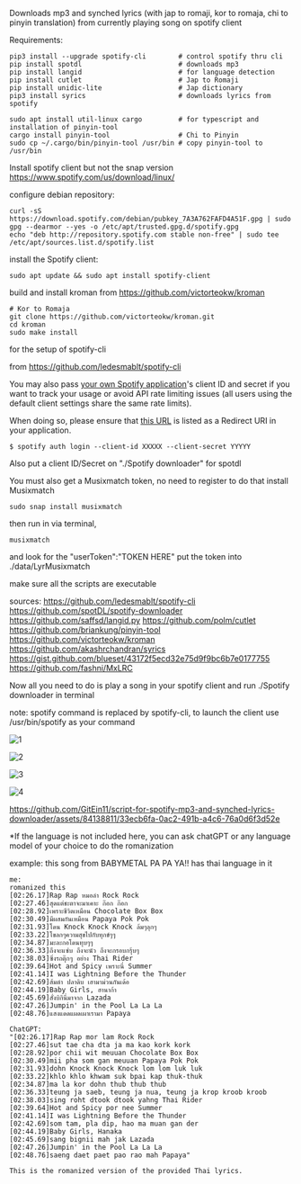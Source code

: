 Downloads mp3 and synched lyrics (with jap to romaji, kor to romaja, chi to pinyin translation) from currently playing song on spotify client

Requirements:

```
pip3 install --upgrade spotify-cli        # control spotify thru cli
pip install spotdl                        # downloads mp3
pip install langid                        # for language detection
pip install cutlet                        # Jap to Romaji
pip install unidic-lite                   # Jap dictionary
pip3 install syrics                       # downloads lyrics from spotify
```
```
sudo apt install util-linux cargo         # for typescript and installation of pinyin-tool
cargo install pinyin-tool                 # Chi to Pinyin
sudo cp ~/.cargo/bin/pinyin-tool /usr/bin # copy pinyin-tool to /usr/bin
```

Install spotify client but not the snap version
https://www.spotify.com/us/download/linux/

configure debian repository:
```
curl -sS https://download.spotify.com/debian/pubkey_7A3A762FAFD4A51F.gpg | sudo gpg --dearmor --yes -o /etc/apt/trusted.gpg.d/spotify.gpg
echo "deb http://repository.spotify.com stable non-free" | sudo tee /etc/apt/sources.list.d/spotify.list
```
install the Spotify client:
```
sudo apt update && sudo apt install spotify-client
```

build and install kroman from https://github.com/victorteokw/kroman
```
# Kor to Romaja
git clone https://github.com/victorteokw/kroman.git
cd kroman
sudo make install
```

for the setup of spotify-cli

from https://github.com/ledesmablt/spotify-cli

You may also pass [your own Spotify application](https://developer.spotify.com/dashboard/applications)'s
client ID and secret if you want to track your usage or avoid
API rate limiting issues (all users using the default client settings share the same rate limits).

When doing so, please ensure that [this URL](https://asia-east2-spotify-cli-283006.cloudfunctions.net/auth-redirect)
is listed as a Redirect URI in your application.
```
$ spotify auth login --client-id XXXXX --client-secret YYYYY
```
      
Also put a client ID/Secret on "./Spotify downloader" for spotdl

You must also get a Musixmatch token, no need to register
to do that install Musixmatch
```
sudo snap install musixmatch
```
then run in via terminal,
```
musixmatch
```
and look for the "userToken":"TOKEN HERE"
put the token into ./data/LyrMusixmatch

make sure all the scripts are executable

sources:
https://github.com/ledesmablt/spotify-cli https://github.com/spotDL/spotify-downloader https://github.com/saffsd/langid.py https://github.com/polm/cutlet https://github.com/briankung/pinyin-tool https://github.com/victorteokw/kroman https://github.com/akashrchandran/syrics https://gist.github.com/blueset/43172f5ecd32e75d9f9bc6b7e0177755 https://github.com/fashni/MxLRC


Now all you need to do is play a song in your spotify client and run ./Spotify downloader in terminal

note: spotify command is replaced by spotify-cli, to launch the client use /usr/bin/spotify as your command

![1](https://github.com/GitEin11/mp3-synched-lrc-spotify-downloader/assets/84138811/8338ab89-bcd3-496d-970f-5fde60794dc9)


![2](https://github.com/GitEin11/mp3-synched-lrc-spotify-downloader/assets/84138811/fd4d0773-a58c-46dc-b6df-26a0516fa9fa)


![3](https://github.com/GitEin11/mp3-synched-lrc-spotify-downloader/assets/84138811/aabf2eb7-6481-49d0-8f50-203b0230e043)


![4](https://github.com/GitEin11/mp3-synched-lrc-spotify-downloader/assets/84138811/0e55fcd3-a9ce-42f1-987b-52ed93b4e363)

https://github.com/GitEin11/script-for-spotify-mp3-and-synched-lyrics-downloader/assets/84138811/33ecb6fa-0ac2-491b-a4c6-76a0d6f3d52e



*If the language is not included here, you can ask chatGPT or any language model of your choice to do the romanization

example: this song from BABYMETAL PA PA YA!! has thai language in it
```
me:
romanized this
[02:26.17]Rap Rap หมอลำ Rock Rock
[02:27.46]สุดแต่ชะตาจะมาเคาะ ก๊อก ก๊อก
[02:28.92]เพราะชีวิตเหมือน Chocolate Box Box
[02:30.49]มีผสมกันเหมือน Papaya Pok Pok
[02:31.93]โดน Knock Knock Knock ล้มๆลุกๆ
[02:33.22]โขลกๆความสุขไปกับทุกข์ๆๆ
[02:34.87]มะละกอโดนทุบๆๆ
[02:36.33]ถึงจะแซ่บ ถึงจะนัว ถึงจะกรอบกรุ้บๆ
[02:38.03]ซิ่งรถตุ๊กๆ อย่าง Thai Rider
[02:39.64]Hot and Spicy เพราะนี่ Summer
[02:41.14]I was Lightning Before the Thunder
[02:42.69]ส้มตำ ปลาดิบ เฮามาม่วนกันเด้อ
[02:44.19]Baby Girls, ฮานาก้า
[02:45.69]สั่งบิกินี่มาจาก Lazada
[02:47.26]Jumpin' in the Pool La La La
[02:48.76]แสงแดดแผดเผาเรามา Papaya
```
```
ChatGPT:
"[02:26.17]Rap Rap mor lam Rock Rock
[02:27.46]sut tae cha dta ja ma kao kork kork
[02:28.92]por chii wit meuuan Chocolate Box Box
[02:30.49]mii pha som gan meuuan Papaya Pok Pok
[02:31.93]dohn Knock Knock Knock lom lom luk luk
[02:33.22]khlo khlo khwam suk bpai kap thuk-thuk
[02:34.87]ma la kor dohn thub thub thub
[02:36.33]teung ja saeb, teung ja nua, teung ja krop kroob kroob
[02:38.03]sing roht dtook dtook yahng Thai Rider
[02:39.64]Hot and Spicy por nee Summer
[02:41.14]I was Lightning Before the Thunder
[02:42.69]som tam, pla dip, hao ma muan gan der
[02:44.19]Baby Girls, Hanaka
[02:45.69]sang bignii mah jak Lazada
[02:47.26]Jumpin' in the Pool La La La
[02:48.76]saeng daet paet pao rao mah Papaya"

This is the romanized version of the provided Thai lyrics.
```

